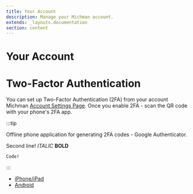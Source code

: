 ```yaml
---
title: Your Account
description: Manage your Michman account.
extends: _layouts.documentation
section: content
---
```


# Your Account

# Two-Factor Authentication

You can set up Two-Factor Authentication (2FA) from your account Michman [Account Settings Page](https://michman.dev/account/profile).
Once you enable 2FA - scan the QR code with your phone's 2FA app.

:::tip

Offline phone application for generating 2FA codes - Google Authenticator.

Second line! *ITALIC* **BOLD**

```
Code!
```

:::

- [iPhone/iPad](https://apps.apple.com/app/google-authenticator/id388497605)
- [Android](https://play.google.com/store/apps/details?id=com.google.android.apps.authenticator2)
